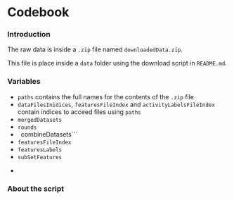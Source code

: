 # Codebook

### Introduction

The raw data is inside a ```.zip``` file named ```downloadedData.zip```.

This file is place inside a ```data``` folder using the download script in ```README.md```.

### Variables

* ```paths``` contains the full names for the contents of the ```.zip``` file
* ```dataFilesInidices```, ```featuresFileIndex``` and ```activityLabelsFileIndex``` contain indices to acceed 
files using ```paths```
* ```mergedDatasets```
* ```rounds```
* ` `combineDatasets```
* ```featuresFileIndex```
* ```featuresLabels```
* ```subSetFeatures```
* ```

### About the script
